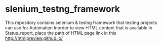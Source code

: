 # slenium_testng_framework
This repository contains selenium &amp; testng framework that testing projects can use for Automation
Inorder to view HTML content that is available in Status_report, place the path of HTML page link in this http://htmlpreview.github.io/
